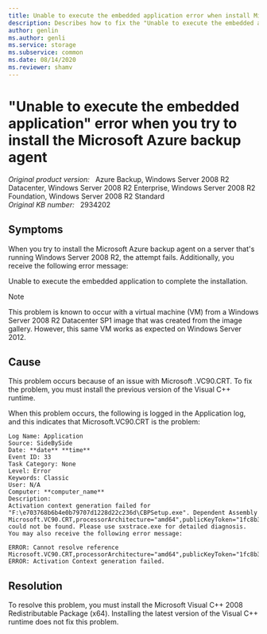 ```yaml
---
title: Unable to execute the embedded application error when install Microsoft Azure backup agent
description: Describes how to fix the "Unable to execute the embedded application" error that occurs when you install Microsoft Azure backup agent.
author: genlin
ms.author: genli
ms.service: storage
ms.subservice: common
ms.date: 08/14/2020
ms.reviewer: shamv
---
```

# "Unable to execute the embedded application" error when you try to install the Microsoft Azure backup agent

_Original product version:_ &nbsp; Azure Backup, Windows Server 2008 R2 Datacenter, Windows Server 2008 R2 Enterprise, Windows Server 2008 R2 Foundation, Windows Server 2008 R2 Standard  
_Original KB number:_ &nbsp; 2934202

## Symptoms

When you try to install the Microsoft Azure backup agent on a server that's running Windows Server 2008 R2, the attempt fails. Additionally, you receive the following error message:

Unable to execute the embedded application to complete the installation.

> [!NOTE]
> This problem is known to occur with a virtual machine (VM) from a Windows Server 2008 R2 Datacenter SP1 image that was created from the image gallery. However, this same VM works as expected on Windows Server 2012.

## Cause

This problem occurs because of an issue with Microsoft .VC90.CRT. To fix the problem, you must install the previous version of the Visual C++ runtime.

When this problem occurs, the following is logged in the Application log, and this indicates that Microsoft.VC90.CRT is the problem:

```output
Log Name: Application
Source: SideBySide
Date: **date** **time**  
Event ID: 33
Task Category: None
Level: Error
Keywords: Classic
User: N/A
Computer: **computer_name**  
Description:
Activation context generation failed for "F:\e703768b6b4e0b79707d1228d22c236d\CBPSetup.exe". Dependent Assembly Microsoft.VC90.CRT,processorArchitecture="amd64",publicKeyToken="1fc8b3b9a1e18e3b",type="win32",version="9.0.21022.8" could not be found. Please use sxstrace.exe for detailed diagnosis.
You may also receive the following error message:

ERROR: Cannot resolve reference Microsoft.VC90.CRT,processorArchitecture="amd64",publicKeyToken="1fc8b3b9a1e18e3b",type="win32",version="9.0.21022.8".
ERROR: Activation Context generation failed.
```

## Resolution

To resolve this problem, you must install the Microsoft Visual C++ 2008 Redistributable Package (x64). Installing the latest version of the Visual C++ runtime does not fix this problem.
